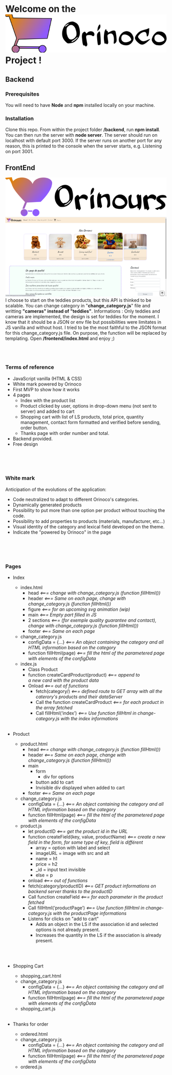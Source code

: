 # Welcome on the ![Orinoco's Logo](./frontend/images/orinoco-logo.svg) Project !
## Backend
### Prerequisites
You will need to have **Node** and **npm** installed locally on your machine.

### Installation
Clone this repo. From within the project folder **/backend**, run **npm install**. You can then run the server with **node server**. The server should run on localhost with default port 3000. If the server runs on another port for any reason, this is printed to the console when the server starts, e.g. Listening on port 3001.

## FrontEnd
![Orinours Logo](./frontend/images/orinours-logo.svg)
![Index page of Orinours](./frontend/images/screen.png)
I choose to start on the teddies products, but this API is thinked to be scalable.
You can change category in "**change_category.js**" file and writting **"cameras" instead of "teddies"**.
Informations : Only teddies and cameras are implemented, the design is set for teddies for the moment.
I know that it should be a JSON or env file but possibilities were limitates in JS vanilla and without host. I tried to be the most faithful to the JSON format for this change_category.js file. On purpose, the function will be replaced by templating.
Open **/frontend/index.html** and enjoy ;)

</br></br>

### Terms of reference
* JavaScript vanilla (HTML & CSS)
* White mark powered by Orinoco
* First MVP to show how it works
* 4 pages
    * Index with the product list
    * Product clicked by user, options in drop-down menu (not sent to server) and added to cart
    * Shopping cart with list of LS products, total price, quantity management, contact form formatted and verified before sending, order button.
    * Thanks page with order number and total.
* Backend provided.
* Free design

</br></br></br>

### White mark
Anticipation of the evolutions of the application:
* Code neutralized to adapt to different Orinoco's categories.
* Dynamically generated products
* Possibility to put more than one option per product without touching the code.
* Possibility to add properties to products (materials, manufacturer, etc...)
* Visual identity of the category and lexical field developed on the theme.
* Indicate the "powered by Orinoco" in the page

</br></br></br>

### Pages
* Index
    * index.html
        * head *<=== change with change_category.js (function fillHtml())*
        * header *<=== Same on each page, change with change_category.js (function fillHtml())*
        * figure *<=== for an upcoming svg animation (wip)*
        * main *<=== Empty part filled in JS*
        * 2 sections *<=== (for exemple quality guarantee and contact), change with change_category.js (function fillHtml())*
        * footer *<=== Same on each page*
    * change_category.js
        * configData = {...} *<=== An object containing the category and all HTML information based on the category*
        * function fillHtml(page) *<=== fill the html of the parametered page with elements of the configData*
    * index.js
        * Class Product
        * function createCardProduct(product) *<=== append to <main> a new card with the product data*
        * Onload *<=== out of functions*
            * fetch(category/)  *<=== defined route to GET array with all the caterory's products and their dataServer*
            * Call the function createCardProduct *<=== for each product in the array fetched* 
            * Call fillHtml(‘index’) *<=== Use function fillHtml in change-category.js with the index informations*
<br><br>

* Product
    * product.html
        * head *<=== change with change_category.js (function fillHtml())*
        * header *<=== Same on each page, change with change_category.js (function fillHtml())*
        * main
            * form
                * div for options
            * button add to cart
            * Invisible div displayed when added to cart
        * footer *<=== Same on each page*
    * change_category.js
        * configData = {...} *<=== An object containing the category and all HTML information based on the category*
        * function fillHtml(page) *<=== fill the html of the parametered page with elements of the configData*
    * product.js
        * let productID *<=== get the product id in the URL*
        * function createField(key, value, productName) *<=== create a new field in the form, for some type of key, field is différent*
            * array = option with label and select
            * imageURL = image with src and alt
            * name = h1
            * price = h2
            * _id = input text invisible
            * else = p
        * onload  *<=== out of functions*
        * fetch(category/productID) *<=== GET product informations on backend server thanks to the productID*
        * Call function createField *<=== for each parameter in the product fetched*
        * Call fillHtml(‘productPage’) *<=== Use function fillHtml in change-category.js with the productPage informations*
        * Listens for clicks on "add to cart"
            * Adds an object in the LS if the association id and selected options is not already present.
            * Increases the quantity in the LS if the association is already present.

<br><br>

* Shopping Cart
    * shopping_cart.html
    * change_category.js
        * configData = {...} *<=== An object containing the category and all HTML information based on the category*
        * function fillHtml(page) *<=== fill the html of the parametered page with elements of the configData*
    * shopping_cart.js
<br><br>

* Thanks for order
    * ordered.html
    * change_category.js
        * configData = {...} *<=== An object containing the category and all HTML information based on the category*
        * function fillHtml(page) *<=== fill the html of the parametered page with elements of the configData*
    * ordered.js
